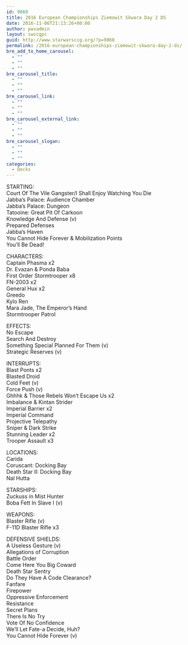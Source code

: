 ```yaml
---
id: 9860
title: 2016 European Championships Ziemowit Skwara Day 2 DS
date: 2016-11-06T21:13:26+00:00
author: pwsadmin
layout: swccgpc
guid: http://www.starwarsccg.org/?p=9860
permalink: /2016-european-championships-ziemowit-skwara-day-2-ds/
bre_add_to_home_carousel:
  - ""
  - ""
  - ""
bre_carousel_title:
  - ""
  - ""
  - ""
bre_carousel_link:
  - ""
  - ""
  - ""
bre_carousel_external_link:
  - ""
  - ""
  - ""
bre_carousel_slogan:
  - ""
  - ""
  - ""
categories:
  - Decks
---
```

STARTING:  
Court Of The Vile Gangster/I Shall Enjoy Watching You Die  
Jabba&#8217;s Palace: Audience Chamber  
Jabba&#8217;s Palace: Dungeon  
Tatooine: Great Pit Of Carkoon  
Knowledge And Defense (v)  
Prepared Defenses  
Jabba&#8217;s Haven  
You Cannot Hide Forever & Mobilization Points  
You&#8217;ll Be Dead!

CHARACTERS:  
Captain Phasma x2  
Dr. Evazan & Ponda Baba  
First Order Stormtrooper x8  
FN-2003 x2  
General Hux x2  
Greedo  
Kylo Ren  
Mara Jade, The Emperor&#8217;s Hand  
Stormtrooper Patrol

EFFECTS:  
No Escape  
Search And Destroy  
Something Special Planned For Them (v)  
Strategic Reserves (v)

INTERRUPTS:  
Blast Ponts x2  
Blasted Droid  
Cold Feet (v)  
Force Push (v)  
Ghhhk & Those Rebels Won&#8217;t Escape Us x2  
Imbalance & Kintan Strider  
Imperial Barrier x2  
Imperial Command  
Projective Telepathy  
Sniper & Dark Strike  
Stunning Leader x2  
Trooper Assault x3

LOCATIONS:  
Carida  
Coruscant: Docking Bay  
Death Star II: Docking Bay  
Nal Hutta

STARSHIPS:  
Zuckuss in Mist Hunter  
Boba Fett In Slave I (v)

WEAPONS:  
Blaster Rifle (v)  
F-11D Blaster Rifle x3

DEFENSIVE SHIELDS:  
A Useless Gesture (v)  
Allegations of Corruption  
Battle Order  
Come Here You Big Coward  
Death Star Sentry  
Do They Have A Code Clearance?  
Fanfare  
Firepower  
Oppressive Enforcement  
Resistance  
Secret Plans  
There Is No Try  
Vote Of No Confidence  
We&#8217;ll Let Fate-a Decide, Huh?  
You Cannot Hide Forever (v)